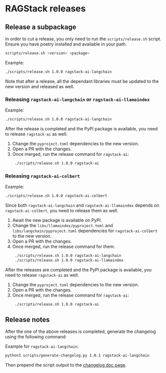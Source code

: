 # RAGStack releases


## Release a subpackage
In order to cut a release, you only need to run the `scripts/release.sh` script. 
Ensure you have poetry installed and available in your path.

```bash
scripts/release.sh <version> <package>
```

Example:
```bash
./scripts/release.sh 1.0.0 ragstack-ai-langchain
```

Note that after a release, all the dependant libraries must be updated to the new version and released as well.

### Releasing `ragstack-ai-langchain` or `ragstack-ai-llamaindex`

Example:
```bash
./scripts/release.sh 1.0.0 ragstack-ai-langchain
```

After the release is completed and the PyPI package is available, you need to release `ragstack-ai` as well.
1. Change the `pyproject.toml` dependencies to the new version.
2. Open a PR with the changes.
3. Once merged, run the release command for `ragstack-ai`:
   ```bash
    ./scripts/release.sh 1.0.0 ragstack-ai
    ``` 
   

### Releasing `ragstack-ai-colbert`

Example:
```bash
./scripts/release.sh 1.0.0 ragstack-ai-colbert
```

Since both `ragstack-ai-langchain` and `ragstack-ai-llamaindex` depends on `ragstack-ai-colbert`, you need to release them as well.
1. Await the new package is available on PyPI.
2. Change the `libs/llamaindex/pyproject.toml` and `libs/langchain/pyproject.toml` dependencies for `ragstack-ai-colbert` to the new version.
3. Open a PR with the changes.
4. Once merged, run the release command for them:
   ```bash
    ./scripts/release.sh 1.0.0 ragstack-ai-langchain
    ./scripts/release.sh 1.0.0 ragstack-ai-llamaindex
    ``` 

After the releases are completed and the PyPI package is available, you need to release `ragstack-ai` as well.
1. Change the `pyproject.toml` dependencies to the new version.
2. Open a PR with the changes.
3. Once merged, run the release command for `ragstack-ai`:
   ```bash
    ./scripts/release.sh 1.0.0 ragstack-ai
    ``` 


## Release notes
After the one of the above releases is completed, generate the changelog using the following command:

Example for `ragstack-ai-langchain`:
```bash
python3 scripts/generate-changelog.py 1.0.1 ragstack-ai-langchain
```

Then prepend the script output to the [changelog doc page](https://github.com/datastax/ragstack-ai/blob/main/docs/modules/ROOT/pages/changelog.adoc).